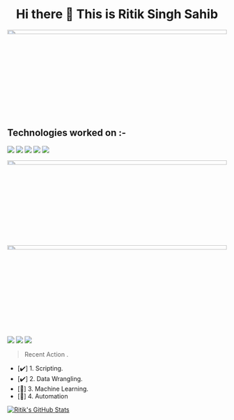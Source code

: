 
<h1 align="center"> Hi there 👋 This is Ritik Singh Sahib</h1>
<p> <img src="./images/minus.svg" height="5%" width="100%">
<h2> Technologies worked on :-</h2>
<p style="height:20%,width:20%">
  <img src="./images/web-developer-master-tn.svg">
 <img src="./images/Android_Studio_icon.svg">
 <img src="./images/flutter.svg">
  <img src="./images/untiy.svg">
  <img src="./images/aws.svg">
  
  </p>
  <img src="./images/minus.svg" height="5%" width="100%">
  <h3< Technologies working on :-</h3>
  <img src="./images/minus.svg" height="5%" width="100%">
  <p style="height:5%,width:20%";>
  <img src="./images/Data-Analytics.svg">
  <img src="./images/digital-forensics-banner.svg">
  <img src="./images/bug.svg">
  </p>

> Recent Action .

- [:heavy_check_mark:] 1. Scripting.
- [:heavy_check_mark:] 2. Data Wrangling.
- [:memo:] 3. Machine Learning.
- [:memo:] 4. Automation


  
[<img align="" alt="Ritik's GitHub Stats" src="https://github-readme-stats.codestackr.vercel.app/api?username=ritiksinghsahib&show_icons=true&hide_border=false&count_private=true&title_color=2aa889&icon_color=599cab&text_color=99d1ce&bg_color=0c1016" />](# "Some of my stats.")
